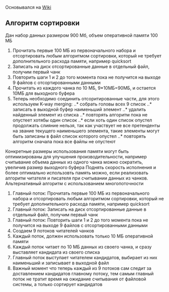 Основывался на  [Wiki](https://en.wikipedia.org/wiki/External_sorting)
## Алгоритм сортировки
Дан набор данных размером 900 Мб, объем оперативной памяти 100 МБ

1. Прочитать первые 100 МБ из первоначального набора и отсортировать любым алгоритмом сортировки, который не требует дополнительного расхода памяти, например quicksort 
2. Записать на диск отсортированные данные в отдельный файл, получим первый чанк 
3. Повторить шаги 1 и 2 до того момента пока не получится на выходе 9 файлов с отсортированными данными
4. Прочитать из каждого чанка по 10 МБ, 9*10МБ=90МБ, и остается 10МБ для выходного буфера
5. Теперь необходимо соединить отсоритированные части, для этого используем K-way merging: 
..* собрать головы всех 9 список 
..* записать в выходной буфер наименьший элемент 
..* удалить найденный элемент из списка 
..* повторять алгоритм пока не опустеет хотябы один список 
..* если хоть один список опустел продолжать слияние нельзя, так как участвует не все претенденты на звание текущего наименьшего элемента, такие элементы могут быть записаны в файл список которого опустел
..* повторять алгоритм сначала пока все файлы не опустеют

Конкретные размеры использования памяти могут быть оптимизированы для улучшения производительности, например считывание объема данных из одного чанка можно сократить, увеличив размер выходного буфера
Поднять скорость исполнения и более оптимально использовть память можно, если реализовать алгоритм читателя и писателя при считывании данных из чанков.
Альтернативный алгоритм с использованием многопоточности

1. Главный поток: Прочитать первые 100 МБ из первоначального набора и отсортировать любым алгоритмом сортировки, который не требует дополнительного расхода памяти, например quicksort 
2. Главный поток: Записать на диск отсортированные данные в отдельный файл, получим первый чанк 
3. Главный поток: Повторить шаги 1 и 2 до того момента пока не получится на выходе 9 файлов с отсортированными данными
4. Создаем 9 потоков читателей чанков
5. Каждый поток, должен использовать только 10 МБ оперативной памяти
6. Каждый поток читает по 10 МБ данных из своего чанка, и сразу выставляет кандидата из своего списка
7. Главный поток выступает читателем кандидатов, выбирает из них наименьший и записывает в выходной файл
8. Важный момент что теперь каждый из 9 потоков сам следит за доставлением кандидатов главному потоку, тем самым главный поток не тратит время на ожидание считывания от файловой системы, а только сортирует кандидатов

